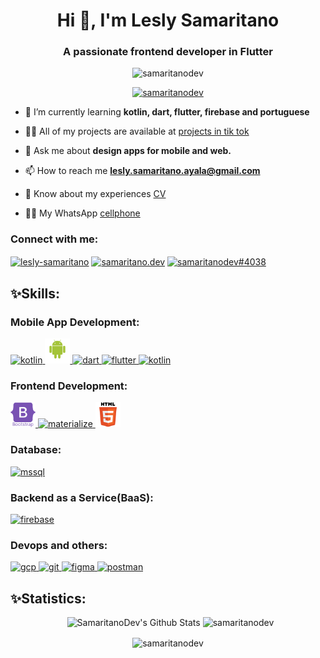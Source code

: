 <!--<img align="center" src="https://user-images.githubusercontent.com/91768959/136720579-5e62a216-7a68-4509-bb6c-08f1f93b8901.gif" width="1000" height="450" /> -->
<!--<img align="center" src="https://user-images.githubusercontent.com/91768959/136721567-c55c78e4-d4f2-487d-b093-f8abcca1bd76.png" width="1000" height="480" /> -->
<h1 align="center">Hi 👋, I'm Lesly Samaritano</h1>
<h3 align="center">A passionate frontend developer in Flutter</h3>

<p align="center"> <img src="https://komarev.com/ghpvc/?username=samaritanodev&label=Profile%20views&color=0e75b6&style=flat" alt="samaritanodev" /> </p>

<p align="center"> <a href="https://github.com/ryo-ma/github-profile-trophy"><img src="https://github-profile-trophy.vercel.app/?username=samaritanodev" alt="samaritanodev" /></a> </p>


- 🌱 I’m currently learning **kotlin, dart, flutter, firebase and portuguese** 

- 👨‍💻 All of my projects are available at [projects in tik tok](https://www.tiktok.com/@samaritano.dev) 

- 💬 Ask me about **design apps for mobile and web.**

- 📫 How to reach me **lesly.samaritano.ayala@gmail.com**

- 📄 Know about my experiences [CV](https://drive.google.com/file/d/1yFVAIOMZn4OPEXv8ep6vd6NhJTy-MTo2/view?usp=sharing)

- 🤳🏽 My WhatsApp [cellphone](https://wa.me/51960084505?text=Hola)

<h3 align="left">Connect with me:</h3>

<p align="left">
<a href="https://linkedin.com/in/lesly-samaritano" target="blank"><img align="center" src="https://raw.githubusercontent.com/rahuldkjain/github-profile-readme-generator/master/src/images/icons/Social/linked-in-alt.svg" alt="lesly-samaritano" height="30" width="40" /></a>
<a href="https://instagram.com/samaritano.dev" target="blank"><img align="center" src="https://raw.githubusercontent.com/rahuldkjain/github-profile-readme-generator/master/src/images/icons/Social/instagram.svg" alt="samaritano.dev" height="30" width="40" /></a>
<a href="https://discord.gg/samaritanodev#4038" target="blank"><img align="center" src="https://raw.githubusercontent.com/rahuldkjain/github-profile-readme-generator/master/src/images/icons/Social/discord.svg" alt="samaritanodev#4038" height="30" width="40" /></a>
</p>

<h2 align="left">✨Skills:</h2>

<h3 align="left">Mobile App Development:</h3>
<p align="left">
<a href="https://kotlinlang.org" target="_blank"> <img src="https://www.vectorlogo.zone/logos/kotlinlang/kotlinlang-icon.svg" alt="kotlin" width="40" height="40"/> </a> 
<a href="https://developer.android.com" target="_blank"> <img src="https://raw.githubusercontent.com/devicons/devicon/master/icons/android/android-original-wordmark.svg" alt="android" width="40" height="40"/> </a>
<a href="https://dart.dev" target="_blank"> <img src="https://www.vectorlogo.zone/logos/dartlang/dartlang-icon.svg" alt="dart" width="40" height="40"/> </a> 
<a href="https://flutter.dev" target="_blank"> <img src="https://www.vectorlogo.zone/logos/flutterio/flutterio-icon.svg" alt="flutter" width="40" height="40"/> </a>
<a href="https://kotlinlang.org" target="_blank"> <img src="https://www.vectorlogo.zone/logos/kotlinlang/kotlinlang-icon.svg" alt="kotlin" width="40" height="40"/> </a>
</p>
<h3 align="left">Frontend Development:</h3>
<p align="left">        
<a href="https://getbootstrap.com" target="_blank"> <img src="https://raw.githubusercontent.com/devicons/devicon/master/icons/bootstrap/bootstrap-plain-wordmark.svg" alt="bootstrap" width="40" height="40"/> </a>
<a href="https://materializecss.com/" target="_blank"> <img src="https://raw.githubusercontent.com/prplx/svg-logos/5585531d45d294869c4eaab4d7cf2e9c167710a9/svg/materialize.svg" alt="materialize" width="40" height="40"/> </a> 
<a href="https://www.w3.org/html/" target="_blank"> <img src="https://raw.githubusercontent.com/devicons/devicon/master/icons/html5/html5-original-wordmark.svg" alt="html5" width="40" height="40"/> </a> 
</p>
<h3 align="left">Database:</h3>
<p align="left">
<a href="https://www.microsoft.com/en-us/sql-server" target="_blank"> <img src="https://www.svgrepo.com/show/303229/microsoft-sql-server-logo.svg" alt="mssql" width="40" height="40"/> </a> 
</p>
<h3 align="left">Backend as a Service(BaaS):</h3>
<p align="left">
<a href="https://firebase.google.com/" target="_blank"> <img src="https://www.vectorlogo.zone/logos/firebase/firebase-icon.svg" alt="firebase" width="40" height="40"/> </a> 
</p>
<h3 align="left">Devops and others:</h3>
<p align="left">
<a href="https://cloud.google.com" target="_blank"> <img src="https://www.vectorlogo.zone/logos/google_cloud/google_cloud-icon.svg" alt="gcp" width="40" height="40"/> </a> 
<a href="https://git-scm.com/" target="_blank"> <img src="https://www.vectorlogo.zone/logos/git-scm/git-scm-icon.svg" alt="git" width="40" height="40"/> </a> 
<a href="https://www.figma.com/" target="_blank"> <img src="https://www.vectorlogo.zone/logos/figma/figma-icon.svg" alt="figma" width="40" height="40"/> </a> 
<a href="https://postman.com" target="_blank"> <img src="https://www.vectorlogo.zone/logos/getpostman/getpostman-icon.svg" alt="postman" width="40" height="40"/> </a>
</p>

<h2 align="left">✨Statistics:</h2>

<p align="center">&nbsp;
  <a><img  alt="SamaritanoDev's Github Stats" src="https://github-readme-stats.vercel.app/api?username=SamaritanoDev&show_icons=true&theme=synthwave" width="450" /></a>
  <a><img src="https://github-readme-streak-stats.herokuapp.com/?user=samaritanodev&" alt="samaritanodev" width="450"/></a>
 </p>

<p align="center"><img align="center" src="https://github-readme-stats.vercel.app/api/top-langs?username=samaritanodev&show_icons=true&locale=en&layout=compact" alt="samaritanodev" /></p>
